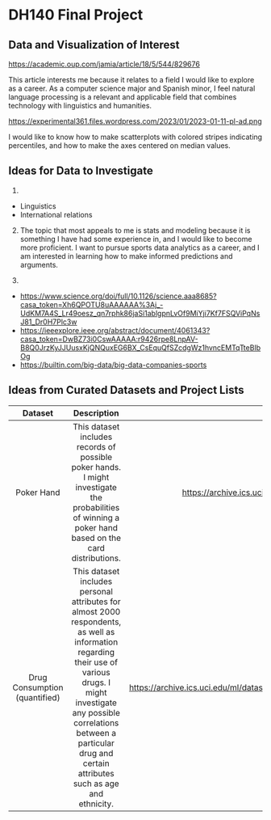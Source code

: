 # DH140 Final Project

## Data and Visualization of Interest

https://academic.oup.com/jamia/article/18/5/544/829676

This article interests me because it relates to a field I would like to explore as a career. As a computer science major and Spanish minor, I feel natural language processing is a relevant and applicable field that combines technology with linguistics and humanities.


https://experimental361.files.wordpress.com/2023/01/2023-01-11-pl-ad.png

I would like to know how to make scatterplots with colored stripes indicating percentiles, and how to make the axes centered on median values.


## Ideas for Data to Investigate

1. 
  * Linguistics
  * International relations


2. The topic that most appeals to me is stats and modeling because it is something I have had some experience in, and I would like to become more proficient. I want to pursue sports data analytics as a career, and I am interested in learning how to make informed predictions and arguments.


3. 
  * https://www.science.org/doi/full/10.1126/science.aaa8685?casa_token=Xh6QPOTU8uAAAAAA%3Aj_-UdKM7A4S_Lr49oesz_qn7rphk86jaSi1ablgpnLvOf9MiYji7Kf7FSQViPqNsJ81_Dr0H7Plc3w
  * https://ieeexplore.ieee.org/abstract/document/4061343?casa_token=DwBZ73i0CswAAAAA:r9426rpe8LnpAV-B8Q0JrzKyJJUusxKjQNQuxEG6BX_CsEquQfSZcdgWz1hvncEMTqTteBIbOg
  * https://builtin.com/big-data/big-data-companies-sports


## Ideas from Curated Datasets and Project Lists

|Dataset|Description|Link|
|:-------:|:-------:|:-----:|
|Poker Hand|This dataset includes records of possible poker hands. I might investigate the probabilities of winning a poker hand based on the card distributions. |https://archive.ics.uci.edu/ml/datasets/Poker+Hand|
|Drug Consumption (quantified)|This dataset includes personal attributes for almost 2000 respondents, as well as information regarding their use of various drugs. I might investigate any possible correlations between a particular drug and certain attributes such as age and ethnicity.|https://archive.ics.uci.edu/ml/datasets/Drug+consumption+%28quantified%29|
